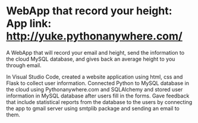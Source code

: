 # WebApp that record your height: App link: http://yuke.pythonanywhere.com/
A WebApp that will record your email and height, send the information to the cloud MySQL database, and gives back an average height to you through email.

In Visual Studio Code, created a website application using html, css and Flask to collect user information.  Connected Python to MySQL database in the cloud using Pythonanywhere.com and SQLAlchemy and stored user information in MySQL database after users fill in the forms. Gave feedback that include statistical reports from the database to the users by connecting the app to gmail server using smtplib package and sending an email to them. 
